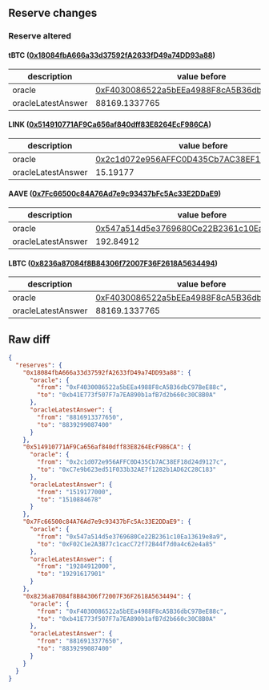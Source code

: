 ## Reserve changes

### Reserve altered

#### tBTC ([0x18084fbA666a33d37592fA2633fD49a74DD93a88](https://etherscan.io/address/0x18084fbA666a33d37592fA2633fD49a74DD93a88))

| description | value before | value after |
| --- | --- | --- |
| oracle | [0xF4030086522a5bEEa4988F8cA5B36dbC97BeE88c](https://etherscan.io/address/0xF4030086522a5bEEa4988F8cA5B36dbC97BeE88c) | [0xb41E773f507F7a7EA890b1afB7d2b660c30C8B0A](https://etherscan.io/address/0xb41E773f507F7a7EA890b1afB7d2b660c30C8B0A) |
| oracleLatestAnswer | 88169.1337765 | 88392.990874 |


#### LINK ([0x514910771AF9Ca656af840dff83E8264EcF986CA](https://etherscan.io/address/0x514910771AF9Ca656af840dff83E8264EcF986CA))

| description | value before | value after |
| --- | --- | --- |
| oracle | [0x2c1d072e956AFFC0D435Cb7AC38EF18d24d9127c](https://etherscan.io/address/0x2c1d072e956AFFC0D435Cb7AC38EF18d24d9127c) | [0xC7e9b623ed51F033b32AE7f1282b1AD62C28C183](https://etherscan.io/address/0xC7e9b623ed51F033b32AE7f1282b1AD62C28C183) |
| oracleLatestAnswer | 15.19177 | 15.10884678 |


#### AAVE ([0x7Fc66500c84A76Ad7e9c93437bFc5Ac33E2DDaE9](https://etherscan.io/address/0x7Fc66500c84A76Ad7e9c93437bFc5Ac33E2DDaE9))

| description | value before | value after |
| --- | --- | --- |
| oracle | [0x547a514d5e3769680Ce22B2361c10Ea13619e8a9](https://etherscan.io/address/0x547a514d5e3769680Ce22B2361c10Ea13619e8a9) | [0xF02C1e2A3B77c1cacC72f72B44f7d0a4c62e4a85](https://etherscan.io/address/0xF02C1e2A3B77c1cacC72f72B44f7d0a4c62e4a85) |
| oracleLatestAnswer | 192.84912 | 192.91617901 |


#### LBTC ([0x8236a87084f8B84306f72007F36F2618A5634494](https://etherscan.io/address/0x8236a87084f8B84306f72007F36F2618A5634494))

| description | value before | value after |
| --- | --- | --- |
| oracle | [0xF4030086522a5bEEa4988F8cA5B36dbC97BeE88c](https://etherscan.io/address/0xF4030086522a5bEEa4988F8cA5B36dbC97BeE88c) | [0xb41E773f507F7a7EA890b1afB7d2b660c30C8B0A](https://etherscan.io/address/0xb41E773f507F7a7EA890b1afB7d2b660c30C8B0A) |
| oracleLatestAnswer | 88169.1337765 | 88392.990874 |


## Raw diff

```json
{
  "reserves": {
    "0x18084fbA666a33d37592fA2633fD49a74DD93a88": {
      "oracle": {
        "from": "0xF4030086522a5bEEa4988F8cA5B36dbC97BeE88c",
        "to": "0xb41E773f507F7a7EA890b1afB7d2b660c30C8B0A"
      },
      "oracleLatestAnswer": {
        "from": "8816913377650",
        "to": "8839299087400"
      }
    },
    "0x514910771AF9Ca656af840dff83E8264EcF986CA": {
      "oracle": {
        "from": "0x2c1d072e956AFFC0D435Cb7AC38EF18d24d9127c",
        "to": "0xC7e9b623ed51F033b32AE7f1282b1AD62C28C183"
      },
      "oracleLatestAnswer": {
        "from": "1519177000",
        "to": "1510884678"
      }
    },
    "0x7Fc66500c84A76Ad7e9c93437bFc5Ac33E2DDaE9": {
      "oracle": {
        "from": "0x547a514d5e3769680Ce22B2361c10Ea13619e8a9",
        "to": "0xF02C1e2A3B77c1cacC72f72B44f7d0a4c62e4a85"
      },
      "oracleLatestAnswer": {
        "from": "19284912000",
        "to": "19291617901"
      }
    },
    "0x8236a87084f8B84306f72007F36F2618A5634494": {
      "oracle": {
        "from": "0xF4030086522a5bEEa4988F8cA5B36dbC97BeE88c",
        "to": "0xb41E773f507F7a7EA890b1afB7d2b660c30C8B0A"
      },
      "oracleLatestAnswer": {
        "from": "8816913377650",
        "to": "8839299087400"
      }
    }
  }
}
```